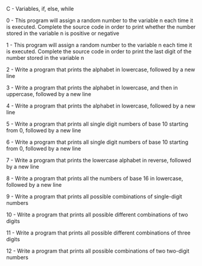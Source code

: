 C - Variables, if, else, while

0 - This program will assign a random number to the variable n each time it is executed. Complete the source code in order to print whether the number stored in the variable n is positive or negative

1 - This program will assign a random number to the variable n each time it is executed. Complete the source code in order to print the last digit of the number stored in the variable n

2 - Write a program that prints the alphabet in lowercase, followed by a new line

3 - Write a program that prints the alphabet in lowercase, and then in uppercase, followed by a new line

4 - Write a program that prints the alphabet in lowercase, followed by a new line

5 - Write a program that prints all single digit numbers of base 10 starting from 0, followed by a new line

6 - Write a program that prints all single digit numbers of base 10 starting from 0, followed by a new line

7 - Write a program that prints the lowercase alphabet in reverse, followed by a new line

8 - Write a program that prints all the numbers of base 16 in lowercase, followed by a new line

9 - Write a program that prints all possible combinations of single-digit numbers

10 - Write a program that prints all possible different combinations of two digits

11 - Write a program that prints all possible different combinations of three digits

12 - Write a program that prints all possible combinations of two two-digit numbers
